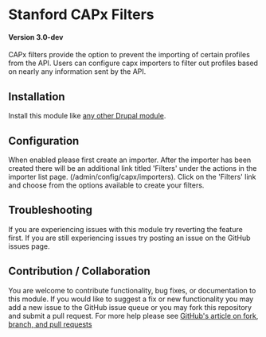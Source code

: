 # Stanford CAPx Filters
#### Version 3.0-dev

CAPx filters provide the option to prevent the importing of certain profiles from the API. Users can configure capx importers to filter out profiles based on nearly any information sent by the API.

## Installation

Install this module like [any other Drupal module](https://www.drupal.org/documentation/install/modules-themes/modules-7).

## Configuration

When enabled please first create an importer. After the importer has been created there will be an additional link titled 'Filters' under the actions in the importer list page. (/admin/config/capx/importers). Click on the 'Filters' link and choose from the options available to create your filters.

## Troubleshooting

If you are experiencing issues with this module try reverting the feature first. If you are still experiencing issues try posting an issue on the GitHub issues page.

## Contribution / Collaboration

You are welcome to contribute functionality, bug fixes, or documentation to this module. If you would like to suggest a fix or new functionality you may add a new issue to the GitHub issue queue or you may fork this repository and submit a pull request. For more help please see [GitHub's article on fork, branch, and pull requests](https://help.github.com/articles/using-pull-requests)

